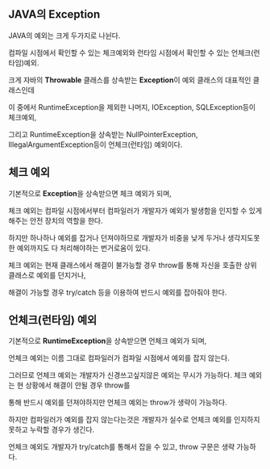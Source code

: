 
## JAVA의 Exception 

JAVA의 예외는 크게 두가지로 나뉜다.

컴파일 시점에서 확인할 수 있는 체크예외와 런타임 시점에서 확인할 수 있는 언체크(런타임)예외.

크게 자바의 **Throwable** 클래스를 상속받는 **Exception**이 예외 클래스의 대표적인 클래스인데 

이 중에서 RuntimeException을 제외한 나머지, IOException, SQLException등이 체크예외,

그리고 RuntimeException을 상속받는 NullPointerException, IllegalArgumentException등이 언체크(런타임) 예외이다.


## 체크 예외

기본적으로 **Exception**을 상속받으면 체크 예외가 되며, 

체크 예외는 컴파일 시점에서부터 컴파일러가 개발자가 예외가 발생함을 인지할 수 있게해주는 안전 장치의 역할을 한다.

하지만 하나하나 예외를 잡거나 던져야하므로 개발자가 비중을 낮게 두거나 생각지도못한 예외까지도 다 처리해야하는 번거로움이 있다.

체크 예외는 현재 클래스에서 해결이 불가능할 경우 throw를 통해 자신을 호출한 상위 클래스로 예외를 던지거나, 

해결이 가능할 경우 try/catch 등을 이용하여 반드시 예외를 잡아줘야 한다.


## 언체크(런타임) 예외

기본적으로 **RuntimeException**을 상속받으면 언체크 예외가 되며,

언체크 예외는 이름 그대로 컴파일러가 컴파일 시점에서 예외를 잡지 않는다.

그러므로 언체크 예외는 개발자가 신경쓰고싶지않은 예외는 무시가 가능하다. 체크 예외는 현 상황에서 해결이 안될 경우 throw를 

통해 반드시 예외를 던져야하지만 언체크 예외는 throw가 생략이 가능하다. 

하지만 컴파일러가 예외를 잡지 않는다는것은 개발자가 실수로 언체크 예외를 인지하지 못하고 누락할 경우가 생긴다.

언체크 예외도 개발자가 try/catch를 통해서 잡을 수 있고, throw 구문은 생략 가능하다.



